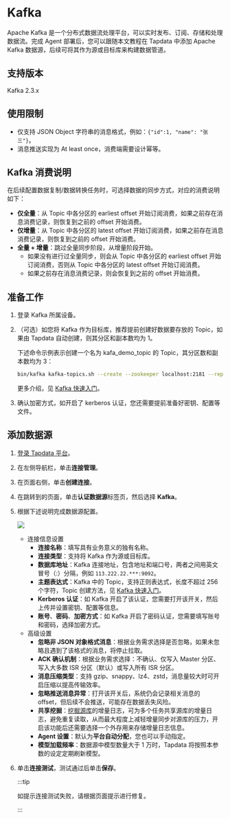 # Kafka


Apache Kafka 是一个分布式数据流处理平台，可以实时发布、订阅、存储和处理数据流。完成 Agent 部署后，您可以跟随本文教程在 Tapdata 中添加 Apache Kafka 数据源，后续可将其作为源或目标库来构建数据管道。

## 支持版本

Kafka 2.3.x

## 使用限制

* 仅支持 JSON Object 字符串的消息格式，例如：`{"id":1, "name": "张三"}`。
* 消息推送实现为 At least once，消费端需要设计幂等。



## Kafka 消费说明

在后续配置数据复制/数据转换任务时，可选择数据的同步方式，对应的消费说明如下：

* **仅全量**：从 Topic 中各分区的 earliest offset 开始订阅消费，如果之前存在消息消费记录，则恢复到之前的 offset 开始消费。
* **仅增量**：从 Topic 中各分区的 latest offset 开始订阅消费，如果之前存在消息消费记录，则恢复到之前的 offset 开始消费。
* **全量 + 增量**：跳过全量同步阶段，从增量阶段开始。
  * 如果没有进行过全量同步，则会从 Topic 中各分区的 earliest offset 开始订阅消费，否则从 Topic 中各分区的 latest offset 开始订阅消费。
  * 如果之前存在消息消费记录，则会恢复到之前的 offset 开始消费。



## 准备工作

1. 登录 Kafka 所属设备。

2. （可选）如您将 Kafka 作为目标库，推荐提前创建好数据要存放的 Topic，如果由 Tapdata 自动创建，则其分区和副本数均为 1。

   下述命令示例表示创建一个名为 kafa_demo_topic 的 Topic，其分区数和副本数均为 3：

   ```bash
   bin/kafka kafka-topics.sh --create --zookeeper localhost:2181 --replication-factor 3 --partitions 3 --topic kafa_demo_topic
   ```

   更多介绍，见 [Kafka 快速入门](https://kafka.apache.org/23/documentation.html#quickstart)。

3. 确认加密方式，如开启了 kerberos 认证，您还需要提前准备好密钥、配置等文件。


## 添加数据源

1. [登录 Tapdata 平台](../../user-guide/log-in.md)。

2. 在左侧导航栏，单击**连接管理**。

3. 在页面右侧，单击**创建连接**。

4. 在跳转到的页面，单击**认证数据源**标签页，然后选择 **Kafka**。

5. 根据下述说明完成数据源配置。

   ![](../../images/kafka_connection.png)

    * 连接信息设置
        * **连接名称**：填写具有业务意义的独有名称。
        * **连接类型**：支持将 Kafka 作为源或目标库。
        * **数据库地址**：Kafka 连接地址，包含地址和端口号，两者之间用英文冒号（:）分隔，例如 `113.222.22.***:9092`。
        * **主题表达式**：Kafka 中的 Topic，支持正则表达式，长度不超过 256 个字符，Topic 创建方法，见 [Kafka 快速入门](https://kafka.apache.org/23/documentation.html#quickstart)。
        * **Kerberos 认证**：如 Kafka 开启了该认证，您需要打开该开关，然后上传并设置密钥、配置等信息。
        * **账号**、**密码**、**加密方式**：如 Kafka 开启了密码认证，您需要填写账号和密码，选择加密方式。
    * 高级设置
        * **忽略非 JSON 对象格式消息**：根据业务需求选择是否忽略，如果未忽略且遇到了该格式的消息，将停止拉取。
        * **ACK 确认机制**：根据业务需求选择：不确认、仅写入 Master 分区、写入大多数 ISR 分区（默认）或写入所有 ISR 分区。
        * **消息压缩类型**：支持 gzip、snappy、lz4、zstd，消息量较大时可开启压缩以提高传输效率。
        * **忽略推送消息异常**：打开该开关后，系统仍会记录相关消息的 offset，但后续不会推送，可能存在数据丢失风险。
        * **共享挖掘**：[挖掘源库](../../user-guide/advanced-settings/share-mining.md)的增量日志，可为多个任务共享源库的增量日志，避免重复读取，从而最大程度上减轻增量同步对源库的压力，开启该功能后还需要选择一个外存用来存储增量日志信息。
        * **Agent 设置**：默认为**平台自动分配**，您也可以手动指定。
        * **模型加载频率**：数据源中模型数量大于 1 万时，Tapdata 将按照本参数的设定定期刷新模型。

6. 单击**连接测试**，测试通过后单击**保存**。

   :::tip

   如提示连接测试失败，请根据页面提示进行修复。

   :::